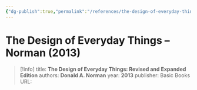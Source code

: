 ```yaml
---
{"dg-publish":true,"permalink":"/references/the-design-of-everyday-things-norman-2013/"}
---
```



# The Design of Everyday Things – Norman (2013)

> [!info]
> title: **The Design of Everyday Things: Revised and Expanded Edition**
> authors: **Donald A. Norman**
> year: **2013**
> publisher: Basic Books
> URL: 


